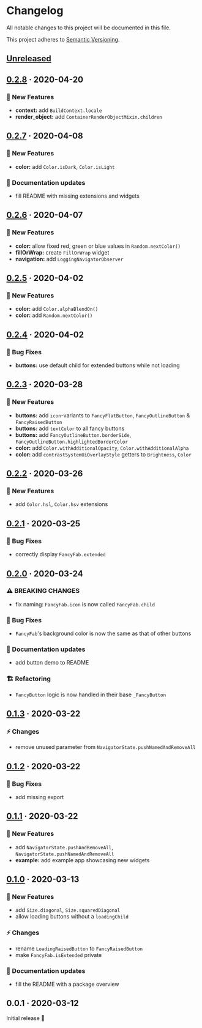 # Changelog

All notable changes to this project will be documented in this file.

This project adheres to [Semantic Versioning](http://semver.org/spec/v2.0.0.html).


<!-- Template:
## [NEW](https://github.com/JonasWanke/black_hole_flutter/compare/vOLD...vNEW) · 2020-xx-xx
### 🎉 New Features
### ⚡ Changes
### 🐛 Bug Fixes
### 📜 Documentation updates
### 🏗 Refactoring
### 📦 Build & CI
-->

## [Unreleased](https://github.com/JonasWanke/black_hole_flutter/compare/v0.2.8...master)

## [0.2.8](https://github.com/JonasWanke/black_hole_flutter/compare/v0.2.7...v0.2.8) · 2020-04-20

### 🎉 New Features
- **context:** add `BuildContext.locale`
- **render_object:** add `ContainerRenderObjectMixin.children`


## [0.2.7](https://github.com/JonasWanke/black_hole_flutter/compare/v0.2.6...v0.2.7) · 2020-04-08

### 🎉 New Features
- **color:** add `Color.isDark`, `Color.isLight`

### 📜 Documentation updates
- fill README with missing extensions and widgets


## [0.2.6](https://github.com/JonasWanke/black_hole_flutter/compare/v0.2.5...v0.2.6) · 2020-04-07

### 🎉 New Features
- **color:** allow fixed red, green or blue values in `Random.nextColor()`
- **fillOrWrap:** create `FillOrWrap` widget
- **navigation:** add `LoggingNavigatorObserver`


## [0.2.5](https://github.com/JonasWanke/black_hole_flutter/compare/v0.2.4...v0.2.5) · 2020-04-02

### 🎉 New Features
- **color:** add `Color.alphaBlendOn()`
- **color:** add `Random.nextColor()`


## [0.2.4](https://github.com/JonasWanke/black_hole_flutter/compare/v0.2.3...v0.2.4) · 2020-04-02

### 🐛 Bug Fixes
- **buttons:** use default child for extended buttons while not loading


## [0.2.3](https://github.com/JonasWanke/black_hole_flutter/compare/v0.2.2...v0.2.3) · 2020-03-28

### 🎉 New Features
- **buttons:** add `icon`-variants to `FancyFlatButton`, `FancyOutlineButton` & `FancyRaisedButton`
- **buttons:** add `textColor` to all fancy buttons
- **buttons:** add `FancyOutlineButton.borderSide`, `FancyOutlineButton.highlightedBorderColor`
- **color:** add `Color.withAdditionalOpacity`, `Color.withAdditionalAlpha`
- **color:** add `contrastSystemUiOverlayStyle` getters to `Brightness`, `Color`


## [0.2.2](https://github.com/JonasWanke/black_hole_flutter/compare/v0.2.1...v0.2.2) · 2020-03-26

### 🎉 New Features
- add `Color.hsl`, `Color.hsv` extensions


## [0.2.1](https://github.com/JonasWanke/black_hole_flutter/compare/v0.2.0...v0.2.1) · 2020-03-25

### 🐛 Bug Fixes
- correctly display `FancyFab.extended`


## [0.2.0](https://github.com/JonasWanke/black_hole_flutter/compare/v0.1.3...v0.2.0) · 2020-03-24

### ⚠ BREAKING CHANGES
- fix naming: `FancyFab.icon` is now called `FancyFab.child`

### 🐛 Bug Fixes
- `FancyFab`'s background color is now the same as that of other buttons

### 📜 Documentation updates
- add button demo to README

### 🏗 Refactoring
- `FancyButton` logic is now handled in their base `_FancyButton`


## [0.1.3](https://github.com/JonasWanke/black_hole_flutter/compare/v0.1.2...v0.1.3) · 2020-03-22

### ⚡ Changes
- remove unused parameter from `NavigatorState.pushNamedAndRemoveAll`


## [0.1.2](https://github.com/JonasWanke/black_hole_flutter/compare/v0.1.1...v0.1.2) · 2020-03-22

### 🐛 Bug Fixes
- add missing export


## [0.1.1](https://github.com/JonasWanke/black_hole_flutter/compare/v0.1.0...v0.1.1) · 2020-03-22

### 🎉 New Features
- add `NavigatorState.pushAndRemoveAll`, `NavigatorState.pushNamedAndRemoveAll`
- **example:** add example app showcasing new widgets


## [0.1.0](https://github.com/JonasWanke/black_hole_flutter/compare/v0.0.1...v0.1.0) · 2020-03-13

### 🎉 New Features
- add `Size.diagonal`, `Size.squaredDiagonal`
- allow loading buttons without a `loadingChild`

### ⚡ Changes
- rename `LoadingRaisedButton` to `FancyRaisedButton`
- make `FancyFab.isExtended` private

### 📜 Documentation updates
- fill the README with a package overview


## 0.0.1 · 2020-03-12
Initial release 🎉
